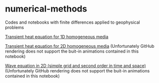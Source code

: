 # numerical-methods
Codes and notebooks with finite differences applied to geophysical problems

[Transient heat equation for 1D homogeneous media](https://github.com/rmorel/numerical-methods/blob/master/Calor%20Transiente%201D.ipynb)

[Transient heat equation for 2D homogeneous media](https://github.com/rmorel/numerical-methods/blob/master/Calor%20Transiente%202D.ipynb) (Unfortunately GitHub rendering does not support the buit-in animations contained in this notebook)

[Wave equation in 2D (simple grid and second order in time and space)](https://github.com/rmorel/numerical-methods/blob/master/Equa%C3%A7%C3%A3o%20de%20Onda%20Acustica%202D.ipynb) (Unfortunately GitHub rendering does not support the buit-in animations contained in this notebook)
